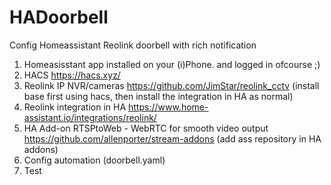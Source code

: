 # HADoorbell
Config Homeassistant Reolink doorbell with rich notification

1. Homeasisstant app installed on your (i)Phone. and logged in ofcourse ;)
2. HACS https://hacs.xyz/
3. Reolink IP NVR/cameras https://github.com/JimStar/reolink_cctv (install base first using hacs, then install the integration in HA as normal)
4. Reolink integration in HA https://www.home-assistant.io/integrations/reolink/
5. HA Add-on RTSPtoWeb - WebRTC for smooth video output https://github.com/allenporter/stream-addons (add ass repository in HA addons)
6. Config automation (doorbell.yaml) 
7. Test
